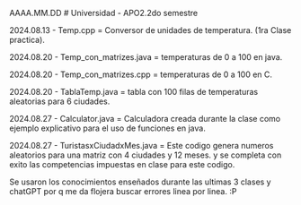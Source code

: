 AAAA.MM.DD # Universidad - APO2.2do semestre

2024.08.13 - Temp.cpp = Conversor de unidades de temperatura. (1ra Clase practica). 

2024.08.20 - Temp_con_matrizes.java = temperaturas de 0 a 100 en java. 

2024.08.20 - Temp_con_matrizes.cpp = temperaturas de 0 a 100 en C. 

2024.08.20 - TablaTemp.java = tabla con 100 filas de temperaturas aleatorias para 6 ciudades. 

2024.08.27 - Calculator.java = Calculadora creada durante la clase como ejemplo explicativo para el uso de funciones en java.

2024.08.27 - TuristasxCiudadxMes.java = Este codigo genera numeros aleatorios para una matriz con 4 ciudades y 12 meses. y se completa con exito las competencias impuestas en clase para este codigo.


Se usaron los conocimientos enseñados durante las ultimas 3 clases y chatGPT por q me da flojera buscar errores linea por linea. :P
